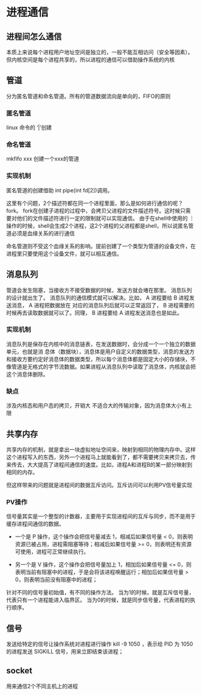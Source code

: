 # 进程通信
## 进程间怎么通信
本质上来说每个进程用户地址空间是独立的，一般不能互相访问（安全等因素）。但内核空间是每个进程共享的，所以进程的通信可以借助操作系统的内核

## 管道
分为匿名管道和命名管道。所有的管道数据流向是单向的，FIFO的原则
### 匿名管道
linux 命令的 ‘|’创建

### 命名管道
mkfifo xxx 创建一个xxx的管道

### 实现机制
匿名管道的创建借助 int pipe(int fd[2])调用。


这里有个问题，2个描述符都在同一个进程里面，那么是如何进行通信的呢？
fork。    fork在创建子进程的过程中，会拷贝父进程的文件描述符号。这时候只需要对他们的文件描述符进行一定的限制就可以实现通信。
由于在shell中使用的 ｜ 操作的时候，shell会生成2个进程，这2个进程的父进程都是shell，所以说匿名管道必须是血缘关系的进行通信

命名管道则不受这个血缘关系的影响。提前创建了⼀个类型为管道的设备⽂件，在进程⾥只要使⽤这个设备⽂件，就可以相互通信。

## 消息队列
管道会发生阻塞，当接收方不接受数据的时候，发送方就会堵在那里。
消息队列的设计就出生了。
消息队列的通信模式就可以解决。⽐如， A 进程要给 B 进程发送消息， A 进程把数据放在
对应的消息队列后就可以正常返回了， B 进程需要的时候再去读取数据就可以了。同理， B 进程要给 A 进程发送消息也是如此。

### 实现机制
消息队列是保存在内核中的消息链表，在发送数据时，会分成⼀个⼀个独⽴的数据单元，也就是消
息体（数据块），消息体是⽤户⾃定义的数据类型，消息的发送⽅和接收⽅要约定好消息体的数据类型，所以每个消息体都是固定⼤⼩的存储块，不像管道是⽆格式的字节流数据。如果进程从消息队列中读取了消息体，内核就会把这个消息体删除。

### 缺点
涉及内核态和用户态的拷贝，开销大
不适合大的传输对象，因为消息体大小有上限

## 共享内存
共享内存的机制，就是拿出⼀块虚拟地址空间来，映射到相同的物理内存中。这样这个进程写⼊的东⻄，另外⼀个进程⻢上就能看到了，都不需要拷⻉来拷⻉去，传来传去，⼤⼤提⾼了进程间通信的速度。比如，进程A和进程B的某一部分映射到相同的内存。

但这样带来的问题就是进程间的数据互斥访问。互斥访问可以利用PV信号量实现


### PV操作
信号量其实是⼀个整型的计数器，主要⽤于实现进程间的互斥与同步，⽽不是⽤于缓存进程间通信的数据。

*  ⼀个是 P 操作，这个操作会把信号量减去 1，相减后如果信号量 < 0，则表明资源已被占⽤，进程需阻塞等待；相减后如果信号量 >= 0，则表明还有资源可使⽤，进程可正常继续执⾏。

* 另⼀个是 V 操作，这个操作会把信号量加上 1，相加后如果信号量 <= 0，则表明当前有阻塞中的进程，于是会将该进程唤醒运⾏；相加后如果信号量 > 0，则表明当前没有阻塞中的进程；

针对不同的信号量初始值，有不同的操作方法。
当为1的时候，就是互斥信号量，代表只有一个进程能进入临界区。
当为0的时候，就是同步信号量，代表进程的执行顺序。

## 信号
发送给特定的信号让操作系统对进程进行操作
kill -9 1050 ，表示给 PID 为 1050 的进程发送 SIGKILL 信号，⽤来⽴即结束该进程；

## socket
用来通信2个不同主机上的进程